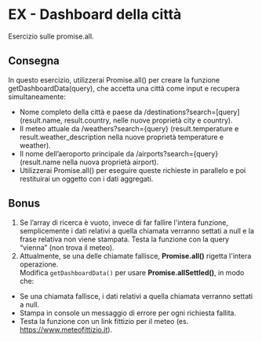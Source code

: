 EX - Dashboard della città
===
Esercizio sulle promise.all.
## Consegna
In questo esercizio, utilizzerai Promise.all() per creare la funzione getDashboardData(query), che accetta una città come input e recupera simultaneamente: <br>
- Nome completo della città e paese da  /destinations?search=[query]
(result.name, result.country, nelle nuove proprietà city e country).
- Il meteo attuale da /weathers?search={query}
(result.temperature e result.weather_description nella nuove proprietà temperature e weather).
- Il nome dell’aeroporto principale da /airports?search={query}
(result.name nella nuova proprietà airport).
- Utilizzerai Promise.all() per eseguire queste richieste in parallelo e poi restituirai un oggetto con i dati aggregati.
## Bonus
1. Se l’array di ricerca è vuoto, invece di far fallire l'intera funzione, semplicemente i dati relativi a quella chiamata verranno settati a null e  la frase relativa non viene stampata. Testa la funzione con la query “vienna” (non trova il meteo).
2. Attualmente, se una delle chiamate fallisce, **Promise.all()** rigetta l'intera operazione. <br>
Modifica `getDashboardData()` per usare **Promise.allSettled()**, in modo che: <br>
- Se una chiamata fallisce, i dati relativi a quella chiamata verranno settati a null.
- Stampa in console un messaggio di errore per ogni richiesta fallita.
- Testa la funzione con un link fittizio per il meteo (es. https://www.meteofittizio.it).